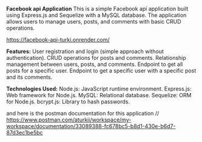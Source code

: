 **Facebook api Application**
This is a simple Facebook api application built using Express.js and Sequelize with a MySQL database. The application allows users to manage users, posts, and comments with basic CRUD operations.

https://facebook-api-turki.onrender.com/

**Features:**
    User registration and login (simple approach without authentication).
    CRUD operations for posts and comments.
    Relationship management between users, posts, and comments.
    Endpoint to get all posts for a specific user.
    Endpoint to get a specific user with a specific post and its comments.

**Technologies Used:**
    Node.js: JavaScript runtime environment.
    Express.js: Web framework for Node.js.
    MySQL: Relational database.
    Sequelize: ORM for Node.js.
    bcrypt.js: Library to hash passwords.

and here is the postman documentation for this application //   https://www.postman.com/aturkii/workspace/my-workspace/documentation/33089388-fc678bc5-b8d1-430e-b6d7-87d3ec1be5bc
